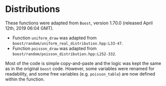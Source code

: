# Distributions

These functions were adapted from `Boost`, version 1.70.0 (released April 12th, 2019 06:04 GMT).

+ Function `uniform_draw` was adapted from `boost/random/uniform_real_distribution.hpp:L33-47`. 
+ Function `poisson_draw` was adapted from `boost/random/poisson_distribution.hpp:L252-332`.

Most of the code is simple copy-and-paste and the logic was kept the same as in the original `boost` code. However, 
some variables were renamed for readability, and some free variables (e.g. `poisson_table`)
are now defined within the function.

